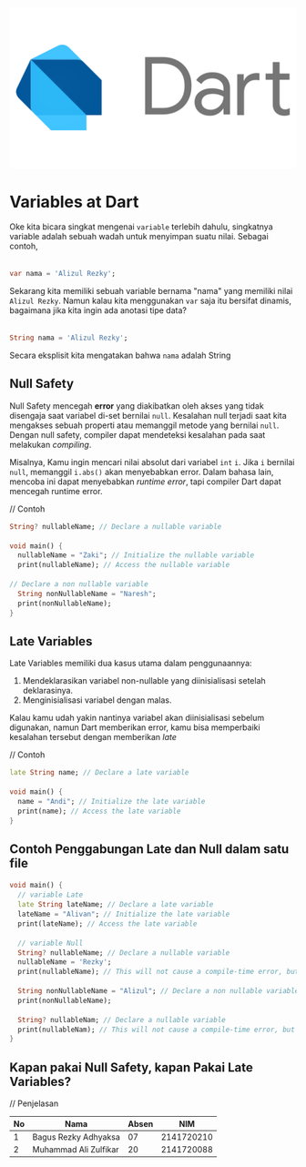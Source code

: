 ![img.png](docs/dart_img.png)

# Variables at Dart

Oke kita bicara singkat mengenai `variable` terlebih dahulu, singkatnya variable adalah sebuah wadah
untuk menyimpan suatu nilai. Sebagai contoh,

```dart

var nama = 'Alizul Rezky';
```

Sekarang kita memiliki sebuah variable bernama "nama" yang memiliki nilai `Alizul Rezky`. Namun
kalau kita menggunakan `var` saja itu bersifat dinamis, bagaimana jika kita ingin ada anotasi tipe
data?

```dart

String nama = 'Alizul Rezky';
```

Secara eksplisit kita mengatakan bahwa `nama` adalah String

## Null Safety

Null Safety mencegah **error** yang diakibatkan oleh akses yang tidak disengaja saat
variabel di-set bernilai `null`. Kesalahan null terjadi saat kita mengakses sebuah properti atau
memanggil metode yang bernilai `null`. Dengan null safety, compiler dapat mendeteksi
kesalahan pada saat melakukan _compiling_.

Misalnya, Kamu ingin mencari nilai absolut dari variabel `int` `i`.
Jika `i` bernilai `null`, memanggil `i.abs()` akan menyebabkan error.
Dalam bahasa lain, mencoba ini dapat menyebabkan _runtime error_,
tapi compiler Dart dapat mencegah runtime error.

// Contoh
```dart
String? nullableName; // Declare a nullable variable

void main() {
  nullableName = "Zaki"; // Initialize the nullable variable
  print(nullableName); // Access the nullable variable

// Declare a non nullable variable
  String nonNullableName = "Naresh"; 
  print(nonNullableName);
}
```

## Late Variables

Late Variables memiliki dua kasus utama dalam penggunaannya:

1. Mendeklarasikan variabel non-nullable yang diinisialisasi setelah deklarasinya.
2. Menginisialisasi variabel dengan malas.

Kalau kamu udah yakin nantinya variabel akan diinisialisasi sebelum digunakan, namun Dart memberikan
error, kamu bisa memperbaiki kesalahan tersebut dengan memberikan _late_

// Contoh
```dart
late String name; // Declare a late variable

void main() {
  name = "Andi"; // Initialize the late variable
  print(name); // Access the late variable
}
```
## Contoh Penggabungan Late dan Null dalam satu file 
```dart
void main() {
  // variable Late
  late String lateName; // Declare a late variable
  lateName = "Alivan"; // Initialize the late variable
  print(lateName); // Access the late variable

  // variable Null
  String? nullableName; // Declare a nullable variable
  nullableName = 'Rezky';
  print(nullableName); // This will not cause a compile-time error, but a runtime error if nullableName is null

  String nonNullableName = "Alizul"; // Declare a non nullable variable
  print(nonNullableName);

  String? nullableNam; // Declare a nullable variable
  print(nullableNam); // This will not cause a compile-time error, but a runtime error if nullableNam is null
}
```
## Kapan pakai Null Safety, kapan Pakai Late Variables?

// Penjelasan

| No | Nama                  | Absen | NIM        |
|----|-----------------------|-------|------------|
| 1  | Bagus Rezky Adhyaksa  | 07    | 2141720210 |
| 2  | Muhammad Ali Zulfikar | 20    | 2141720088 |
